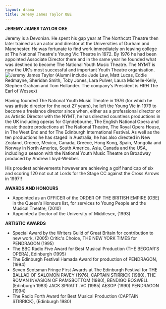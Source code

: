 ```yaml
---
layout: drama
title: Jeremy James Taylor OBE
---
```


<p><strong>JEREMY JAMES TAYLOR OBE</strong></p>
<p>Jeremy is a Devonian. He spent his gap year at The Northcott Theatre then later trained as an actor and director at the Universities of Durham and Manchester. He was fortunate to find work immediately on leaving college at The National Theatre's Young Vic Theatre in 1972. By 1976 he had been appointed Associate Director there and in the same year he founded what was destined to become The National Youth Music Theatre. The NYMT is now the UK's most successful and important Youth Theatre organisation.<img src="{{ '/wp-content/uploads/2016/01/Jeremy-James-Taylor-Photo-199x300.jpg' | prepend: site.github.url }}" alt="Jeremy James Taylor" class="alignleft size-medium wp-image-1646" /> (Alumni include Jude Law, Matt Lucas, Eddie Redmayne, Sheridan Smith, Toby Jones, Lara Pulver, Laura Michelle-Kelly, Stephen Graham and Tom Hollander. The company's President is HRH The Earl of Wessex)</p>
<p>Having founded The National Youth Music Theatre in 1976 (for which he was artistic director for the next 27 years), he left the Young Vic in 1979 to become a freelance director since when, either as a professional director or as Artistic Director with the NYMT, he has directed countless productions in the UK including operas for Glyndebourne, The English National Opera and music theatre productions at The National Theatre, The Royal Opera House, in The West End and for The Edinburgh International Festival. As well as the ten productions he has staged in Australia, he has also directed in New Zealand, Greece, Mexico, Canada, Greece, Hong Kong, Spain, Mongolia and Norway in North America, South America, Asia, Canada and the USA, including a season with the National Youth Music Theatre on Broadway produced by Andrew Lloyd-Webber.</p>
<p>His proudest achievements however are achieving a golf handicap of six and scoring 120 not out at Lords for the Stage CC against the Cross Arrows in 1997!!</p>
<p><strong>AWARDS AND HONOURS</strong></p>
<ul>
<li>Appointed as an OFFICER of the ORDER OF THE BRITISH EMPIRE (OBE) in the Queen's Honours list, for services to Young People and the Musical Theatre, (2010)</li>
<li>Appointed a Doctor of the University of Middlesex, (1993)</li>
</ul>
<p><strong>ARTISTIC AWARDS</strong></p>
<ul>
<li>Special Award by the Writers Guild of Great Britain for contribution to new work, (2005) Critic's Choice, THE NEW YORK TIMES for PENDRAGON (1995) </li>
<li>The BBC Radio Five Award for Best Musical Production (THE BEGGAR'S OPERA), Edinburgh (1995)</li>
<li>The Edinburgh Festival Hamada Award for production of PENDRAGON, (1994)</li>
<li>Seven Scotsman Fringe First Awards at The Edinburgh Festival for THE BALLAD OF SALOMON PAVEY (1976), CAPTAIN STIRRICK (1980), THE ROMAN INVASION OF RAMSBOTTOM (1980), BENDIGO BOSWELL (Edinburgh 1983) JACK SPRATT .VC (1985) AESOP (1990) PENDRAGON (1994) </li>
<li>The Radio Forth Award for Best Musical Production (CAPTAIN STIRRICK), (Edinburgh 1980)</li>
</ul>
